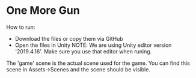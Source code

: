# One More Gun
How to run:
- Download the files or copy them via GitHub
- Open the files in Unity
NOTE:
We are using Unity editor version '2019.4.16'. Make sure you use that editor when runing.

The 'game' scene is the actual scene used for the game.
You can find this scene in Assets->Scenes and the scene should be visible.